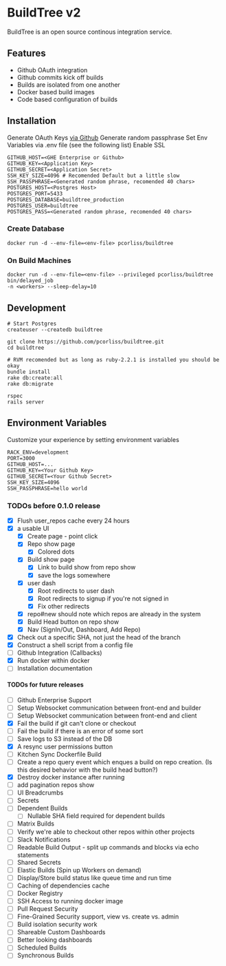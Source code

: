 # BuildTree v2

BuildTree is an open source continous integration service.

## Features

* Github OAuth integration
* Github commits kick off builds
* Builds are isolated from one another
* Docker based build images
* Code based configuration of builds

## Installation

Generate OAuth Keys [via Github](https://github.com/settings/applications/new)
Generate random passphrase
Set Env Variables via .env file (see the following list)
Enable SSL

```
GITHUB_HOST=<GHE Enterprise or Github>
GITHUB_KEY=<Application Key>
GITHUB_SECRET=<Application Secret>
SSH_KEY_SIZE=4096 # Recomended Default but a little slow
SSH_PASSPHRASE=<Generated random phrase, recomended 40 chars>
POSTGRES_HOST=<Postgres Host>
POSTGRES_PORT=5433
POSTGRES_DATABASE=buildtree_production
POSTGRES_USER=buildtree
POSTGRES_PASS=<Generated random phrase, recomended 40 chars>
```

### Create Database

```
docker run -d --env-file=<env-file> pcorliss/buildtree
```

### On Build Machines

```
docker run -d --env-file=<env-file> --privileged pcorliss/buildtree bin/delayed_job
-n <workers> --sleep-delay=10
```

## Development

```
# Start Postgres
createuser --createdb buildtree

git clone https://github.com/pcorliss/buildtree.git
cd buildtree

# RVM recomended but as long as ruby-2.2.1 is installed you should be okay
bundle install
rake db:create:all
rake db:migrate

rspec
rails server
```

## Environment Variables

Customize your experience by setting environment variables

```
RACK_ENV=development
PORT=3000
GITHUB_HOST=...
GITHUB_KEY=<Your Github Key>
GITHUB_SECRET=<Your Github Secret>
SSH_KEY_SIZE=4096
SSH_PASSPHRASE=hello world
```

### TODOs before 0.1.0 release
- [x] Flush user_repos cache every 24 hours
- [x] a usable UI
  - [x] Create page - point click
  - [x] Repo show page
    - [x] Colored dots
  - [x] Build show page
    - [x] Link to build show from repo show
    - [x] save the logs somewhere
  - [x] user dash
    - [x] Root redirects to user dash
    - [x] Root redirects to signup if you're not signed in
    - [x] Fix other redirects
  - [x] repo#new should note which repos are already in the system
  - [x] Build Head button on repo show
  - [x] Nav (SignIn/Out, Dashboard, Add Repo)
- [x] Check out a specific SHA, not just the head of the branch
- [x] Construct a shell script from a config file
- [ ] Github Integration (Callbacks)
- [x] Run docker within docker
- [ ] Installation documentation

#### TODOs for future releases
- [ ] Github Enterprise Support
- [ ] Setup Websocket communication between front-end and builder
- [ ] Setup Websocket communication between front-end and client
- [x] Fail the build if git can't clone or checkout
- [ ] Fail the build if there is an error of some sort
- [ ] Save logs to S3 instead of the DB
- [x] A resync user permissions button
- [ ] Kitchen Sync Dockerfile Build
- [ ] Create a repo query event which enques a build on repo creation. (Is this desired behavior with the build head button?)
- [x] Destroy docker instance after running
- [ ] add pagination repos show
- [ ] UI Breadcrumbs
- [ ] Secrets
- [ ] Dependent Builds
  - [ ] Nullable SHA field required for dependent builds
- [ ] Matrix Builds
- [ ] Verify we're able to checkout other repos within other projects
- [ ] Slack Notifications
- [ ] Readable Build Output - split up commands and blocks via echo
  statements
- [ ] Shared Secrets
- [ ] Elastic Builds (Spin up Workers on demand)
- [ ] Display/Store build status like queue time and run time
- [ ] Caching of dependencies cache
- [ ] Docker Registry
- [ ] SSH Access to running docker image
- [ ] Pull Request Security
- [ ] Fine-Grained Security support, view vs. create vs. admin
- [ ] Build isolation security work
- [ ] Shareable Custom Dashboards
- [ ] Better looking dashboards
- [ ] Scheduled Builds
- [ ] Synchronous Builds
